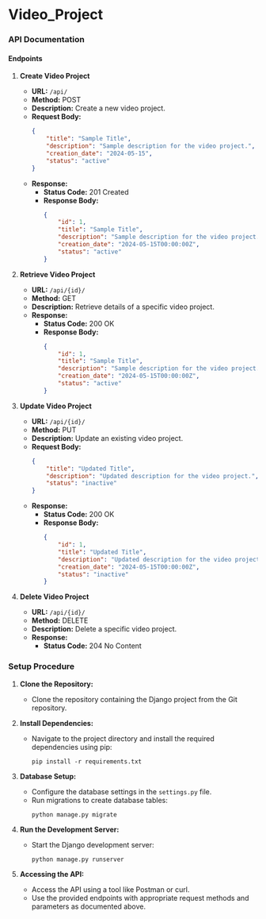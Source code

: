 ﻿# Video_Project

### API Documentation

#### Endpoints

1. **Create Video Project**
   - **URL:** `/api/`
   - **Method:** POST
   - **Description:** Create a new video project.
   - **Request Body:**
     ```json
     {
         "title": "Sample Title",
         "description": "Sample description for the video project.",
         "creation_date": "2024-05-15",
         "status": "active"
     }
     ```
   - **Response:**
     - **Status Code:** 201 Created
     - **Response Body:**
       ```json
       {
           "id": 1,
           "title": "Sample Title",
           "description": "Sample description for the video project.",
           "creation_date": "2024-05-15T00:00:00Z",
           "status": "active"
       }
       ```

2. **Retrieve Video Project**
   - **URL:** `/api/{id}/`
   - **Method:** GET
   - **Description:** Retrieve details of a specific video project.
   - **Response:**
     - **Status Code:** 200 OK
     - **Response Body:**
       ```json
       {
           "id": 1,
           "title": "Sample Title",
           "description": "Sample description for the video project.",
           "creation_date": "2024-05-15T00:00:00Z",
           "status": "active"
       }
       ```

3. **Update Video Project**
   - **URL:** `/api/{id}/`
   - **Method:** PUT
   - **Description:** Update an existing video project.
   - **Request Body:**
     ```json
     {
         "title": "Updated Title",
         "description": "Updated description for the video project.",
         "status": "inactive"
     }
     ```
   - **Response:**
     - **Status Code:** 200 OK
     - **Response Body:**
       ```json
       {
           "id": 1,
           "title": "Updated Title",
           "description": "Updated description for the video project.",
           "creation_date": "2024-05-15T00:00:00Z",
           "status": "inactive"
       }
       ```

4. **Delete Video Project**
   - **URL:** `/api/{id}/`
   - **Method:** DELETE
   - **Description:** Delete a specific video project.
   - **Response:**
     - **Status Code:** 204 No Content

### Setup Procedure

1. **Clone the Repository:**
   - Clone the repository containing the Django project from the Git repository.

2. **Install Dependencies:**
   - Navigate to the project directory and install the required dependencies using pip:
     ```
     pip install -r requirements.txt
     ```

3. **Database Setup:**
   - Configure the database settings in the `settings.py` file.
   - Run migrations to create database tables:
     ```
     python manage.py migrate
     ```

4. **Run the Development Server:**
   - Start the Django development server:
     ```
     python manage.py runserver
     ```

5. **Accessing the API:**
   - Access the API using a tool like Postman or curl.
   - Use the provided endpoints with appropriate request methods and parameters as documented above.
